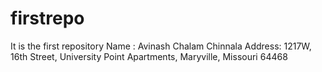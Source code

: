 # firstrepo
It is the first repository
Name   : Avinash Chalam Chinnala
Address: 1217W, 16th Street, University Point Apartments, Maryville, Missouri 64468
